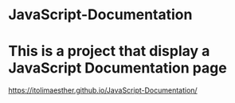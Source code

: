 # JavaScript-Documentation
# This is a project that display a JavaScript Documentation page
https://itolimaesther.github.io/JavaScript-Documentation/
